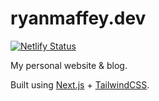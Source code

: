 # ryanmaffey.dev

[![Netlify Status](https://api.netlify.com/api/v1/badges/df03bc18-d096-45e8-abcf-f02224d1bbc0/deploy-status)](https://app.netlify.com/sites/ryanmaffey-dev/deploys)

My personal website & blog.

Built using [Next.js](https://nextjs.org/) + [TailwindCSS](https://tailwindcss.com/).
